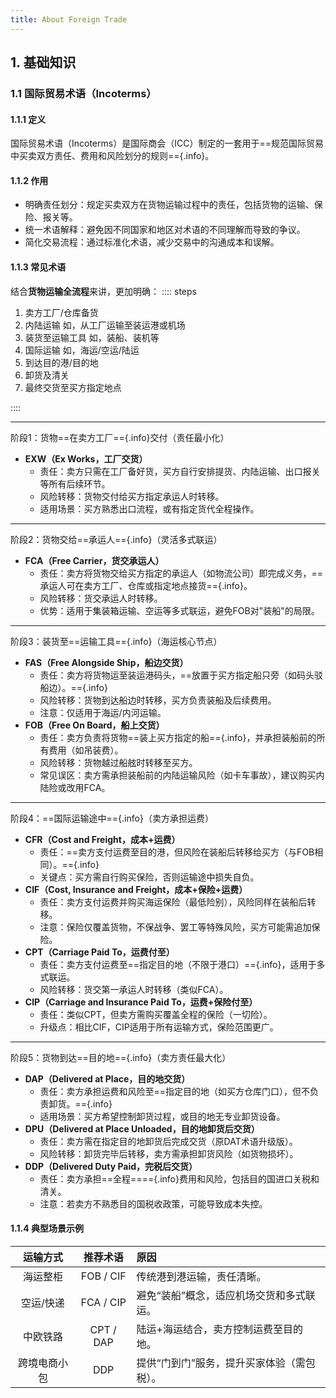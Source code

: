 ```yaml
---
title: About Foreign Trade
---
```


## 1. 基础知识
### 1.1 国际贸易术语（Incoterms）
#### 1.1.1 定义
国际贸易术语（Incoterms）是国际商会（ICC）制定的一套用于==规范国际贸易中买卖双方责任、费用和风险划分的规则=={.info}。
#### 1.1.2 作用
- 明确责任划分：规定买卖双方在货物运输过程中的责任，包括货物的运输、保险、报关等。
- 统一术语解释：避免因不同国家和地区对术语的不同理解而导致的争议。
- 简化交易流程：通过标准化术语，减少交易中的沟通成本和误解。
#### 1.1.3 常见术语
结合**货物运输全流程**来讲，更加明确：
:::: steps
1. 卖方工厂/仓库备货
2. 内陆运输
    如，从工厂运输至装运港或机场
3. 装货至运输工具
    如，装船、装机等
4. 国际运输
    如，海运/空运/陆运
5. 到达目的港/目的地
6. 卸货及清关
7. 最终交货至买方指定地点  

::::

___
阶段1：货物==在卖方工厂=={.info}交付（责任最小化）
- **EXW（Ex Works，工厂交货）**
    - 责任：卖方只需在工厂备好货，买方自行安排提货、内陆运输、出口报关等所有后续环节。
    - 风险转移：货物交付给买方指定承运人时转移。
    - 适用场景：买方熟悉出口流程，或有指定货代全程操作。
___
阶段2：货物交给==承运人=={.info}（灵活多式联运）
- **FCA（Free Carrier，货交承运人）**
    - 责任：卖方将货物交给买方指定的承运人（如物流公司）即完成义务，==承运人可在卖方工厂、仓库或指定地点接货=={.info}。
    - 风险转移：货交承运人时转移。
    - 优势：适用于集装箱运输、空运等多式联运，避免FOB对"装船"的局限。
___
阶段3：装货至==运输工具=={.info}（海运核心节点）
- **FAS（Free Alongside Ship，船边交货）**
    - 责任：卖方将货物运至装运港码头，==放置于买方指定船只旁（如码头驳船边）。=={.info}
    - 风险转移：货物到达船边时转移，买方负责装船及后续费用。
    - 注意：仅适用于海运/内河运输。
- **FOB（Free On Board，船上交货）**
    - 责任：卖方负责将货物==装上买方指定的船=={.info}，并承担装船前的所有费用（如吊装费）。
    - 风险转移：货物越过船舷时转移至买方。
    - 常见误区：卖方需承担装船前的内陆运输风险（如卡车事故），建议购买内陆险或改用FCA。
___
阶段4：==国际运输途中=={.info}（卖方承担运费）
- **CFR（Cost and Freight，成本+运费）**
    - 责任：==卖方支付运费至目的港，但风险在装船后转移给买方（与FOB相同）。=={.info}
    - 关键点：买方需自行购买保险，否则运输途中损失自负。
- **CIF（Cost, Insurance and Freight，成本+保险+运费）**
    - 责任：卖方支付运费并购买海运保险（最低险别），风险同样在装船后转移。
    - 注意：保险仅覆盖货物，不保战争、罢工等特殊风险，买方可能需追加保险。
- **CPT（Carriage Paid To，运费付至）**
    - 责任：卖方支付运费至==指定目的地（不限于港口）=={.info}，适用于多式联运。
    - 风险转移：货交第一承运人时转移（类似FCA）。
- **CIP（Carriage and Insurance Paid To，运费+保险付至）**
    - 责任：类似CPT，但卖方需购买覆盖全程的保险（一切险）。
    - 升级点：相比CIF，CIP适用于所有运输方式，保险范围更广。
___
阶段5：货物到达==目的地=={.info}（卖方责任最大化）
- **DAP（Delivered at Place，目的地交货）**
    - 责任：卖方承担运费和风险至==指定目的地（如买方仓库门口），但不负责卸货。=={.info}
    - 适用场景：买方希望控制卸货过程，或目的地无专业卸货设备。
- **DPU（Delivered at Place Unloaded，目的地卸货后交货）**
    - 责任：卖方需在指定目的地卸货后完成交货（原DAT术语升级版）。
    - 风险转移：卸货完毕后转移，卖方需承担卸货风险（如货物损坏）。
- **DDP（Delivered Duty Paid，完税后交货）**
    - 责任：卖方承担==全程===={.info}费用和风险，包括目的国进口关税和清关。
    - 注意：若卖方不熟悉目的国税收政策，可能导致成本失控。
#### 1.1.4 典型场景示例
|运输方式	|推荐术语	|原因|
| :----:|:----:|:----|
|海运整柜	|FOB / CIF|	传统港到港运输，责任清晰。|
|空运/快递	|FCA / CIP|	避免“装船”概念，适应机场交货和多式联运。|
|中欧铁路	|CPT / DAP|	陆运+海运结合，卖方控制运费至目的地。|
|跨境电商小包|	DDP|	提供“门到门”服务，提升买家体验（需包税）。|
